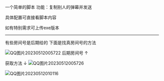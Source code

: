 一个简单的脚本   功能：复制别人的弹幕并发送

具体配置可直接看脚本内容

如有特别需求可上传exe版本


-----------------------------------------
有些房间号是后期给的  下面是找真房间号的方法


![QQ图片20230512005722](https://github.com/Sakii1/bilibili-follow/assets/107802714/df308fe1-a485-4a5b-8170-15d4267e6ba5)
后期房间号   ↑

获取方法 ↓
![QQ图片20230512005726](https://github.com/Sakii1/bilibili-follow/assets/107802714/dd6d47e9-cb2a-4140-b266-dc45c088c995)




![QQ图片20230512010116](https://github.com/Sakii1/bilibili-follow/assets/107802714/cf7460a5-9870-4443-8d38-78efd52861e4)

